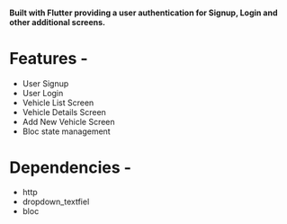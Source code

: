 #### Built with Flutter providing a user authentication for Signup, Login and other additional screens.

# Features - 
 
- User Signup
- User Login
- Vehicle List Screen 
- Vehicle Details Screen 
- Add New Vehicle Screen 
- Bloc state management 

# Dependencies -

- http
- dropdown_textfiel
- bloc